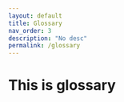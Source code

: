 ```yaml
---
layout: default
title: Glossary
nav_order: 3
description: "No desc"
permalink: /glossary
---
```


# This is glossary
